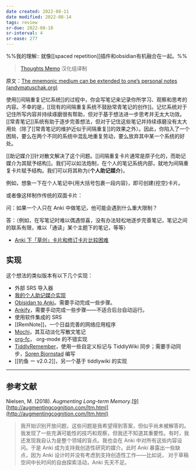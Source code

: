 ```yaml
---
date created: 2022-08-11
date modified: 2022-08-14
tags: review
sr-due: 2022-08-18
sr-interval: 4
sr-ease: 277
---
```

%%我的理解:: 就像[[spaced repetition]]插件和obsidian有机融合在一起。%%

> [Thoughts Memo](https://paratranz.cn/projects/3131) 汉化组译制  

原文：[The mnemonic medium can be extended to one’s personal notes (andymatuschak.org)](https://notes.andymatuschak.org/z5ARNXtS5VxteskEW91S1yYTgAcLABNXsZuJE)

使用[[间隔重复记忆系统]]的过程中，你会写笔记来记录你所学习、观察和思考的内容。不幸的是，[[现有的间隔重复系统不鼓励常青笔记的创作]]。记忆系统对于记住所写内容并持续琢磨很有帮助，但对于基于想法进一步思考并无太大功效。[[常青笔记]]系统有助于逐步完善想法，但对于记住这些笔记并持续琢磨没有太大用处（除了[[常青笔记的维护近似于间隔重复]]的效果之外）。因此，你陷入了一个困局，要么在两个不同的系统中混乱地重复劳动，要么放弃其中某一个系统的好处。

[[助记媒介]]针对散文解决了这个问题。[[间隔重复卡片通常是原子化的，而助记媒介为其赋予结构]]。我们可以如法炮制，在个人的笔记系统内部，就地为间隔重复卡片赋予结构。我们可以将其称为{**个人助记媒介**}。

例如，想象一下在个人笔记中{用大括号包裹一段内容}，即可创建{挖空}卡片。

或者像这样制作传统的双面卡片：

问：如果一个人只在 Anki 中做笔记，他可能会遇到什么重大限制？

答：（例如，在写笔记时难以偶遇惊喜，没有办法轻松地逐步完善笔记，笔记之间的联系有限，难以「通读」某个主题下的笔记，等等）

- [Anki 下「草创」卡片和修订卡片比较困难](https://notes.andymatuschak.org/z5tAH4GmnBiQ45M9DZSNSwp4tMWa3u5bgyKrY)

## 实现

这个想法的类似版本有以下几个实现：

- 外部 SRS 导入器
- [我的个人助记媒介实现](https://notes.andymatuschak.org/z4mAF1uBV96r72e4NjLcDaujEyTPGiUQJEj8C)
- [Obisidan to Anki](https://zhuanlan.zhihu.com/p/487321909/%3Ci%3Eht%3C/i%3Etps://github.com/Pseudonium/Obsidian_to_Anki)。需要手动完成一些步骤。
- [Ankify](https://github.com/kangruixiang/Ankify)，需要手动完成一些步骤——不适合后台自动运行。
- 使用软件集成的 SRS
- [[RemNote]]，一个日益完善的网络应用程序
- [Mochi](https://notes.andymatuschak.org/zxAXSEQidXeYW2XFBj9ftGxz1kTNtV4fXjhZ)，其互动淡化写散文笔记
- [org-fc](https://www.leonrische.me/fc/index.html)， org-mode 的不错实现
- [TiddlyRemember](https://github.com/sobjornstad/TiddlyRemember)，使用一些自定义标记与 TiddlyWiki 同步；需要手动同步，[Soren Bjornstad](https://notes.andymatuschak.org/zzfor7LXCY9JBRjFmMaeLw5zV69GM2dSDQA) 编写
- [[钓鱼 ー v2.0.2]]，另一个基于 tiddlywiki 的实现  
    

___

## 参考文献

Nielsen, M. (2018). _Augmenting Long-term Memory_.[\[9\]](https://zhuanlan.zhihu.com/p/487321909#ref_9) [http://augmentingcognition.com/ltm.html](http://augmentingcognition.com/ltm.html)

> 我开始识别开放问题，这些问题是我希望得到答案，但似乎尚未被解答的。我发现了一些充满可能性的技巧和观察，但我还不知道其重要性。有时，我还发现我自认为是整个领域的盲点。我也会在 Anki 中对所有这些内容设问。于是 Anki 成为支持我创造性研究的媒介。此时 Anki 暴露出一些缺点，因为 Anki 设计时并没有考虑到支持创造性工作——比如说， 对于草稿空间中长时间的自由探索活动，Anki 先天不足。
